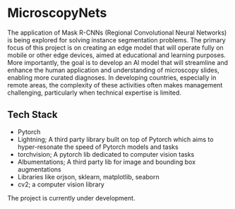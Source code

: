 # MicroscopyNets

The application of Mask R-CNNs (Regional Convolutional Neural Networks) is being explored for solving instance segmentation problems. The primary focus of this project
is on creating an edge model that will operate fully on mobile or other edge devices, aimed at educational and learning purposes. More importantly, the goal is to develop an AI model that will streamline and enhance the human application and understanding of microscopy slides, enabling more curated diagnoses. In developing countries, especially in remote areas, the complexity of these activities often makes management challenging, particularly when technical expertise is limited.

## Tech Stack
* Pytorch
* Lightning; A third party library built on top of Pytorch which aims to hyper-resonate the speed of Pytorch models and tasks
* torchvision; A pytorch lib dedicated to computer vision tasks
* Albumentations; A third party lib for image and bounding box augmentations
* Libraries like orjson, sklearn, matplotlib, seaborn
* cv2; a computer vision library

The project is currently under development.
